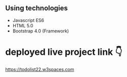 ## Using technologies
- Javascript ES6 
- HTML 5.0
- Bootstrap 4.0 (Framework) 
 
# deployed live project link 👇
https://todolist22.w3spaces.com

